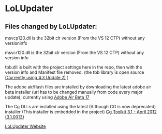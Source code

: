 LoLUpdater
==========

Files changed by LoLUpdater:
----------------------------

msvcp120.dll is the 32bit clr version (From the VS 12 CTP) without any versioninfo 

msvcr120.dll is the 32bit clr version (From the VS 12 CTP) without any version info

tbb.dll is built with the project settings here in the repo, then with the version info and Manifest file removed. (the tbb library is open source [(Currently using 4.3 Update 2)](https://www.threadingbuildingblocks.org/download) )

The adobe air/flash files are installed by downloading the latest adobe air beta installer (url has to be changed manually from code every major update), currently using [Adobe Air Beta 17](http://labs.adobe.com/downloads/air.html)

The Cg DLLs are installed using the latest (Although CG is now deprecated) installer (This installer is embedded in the project)
[Cg Toolkit 3.1 - April 2012 (3.1.0013)](http://developer.download.nvidia.com/cg/Cg_3.1/Cg-3.1_April2012_Setup.exe)

[LoLUpdater Website](http://LoLUpdater.com)
